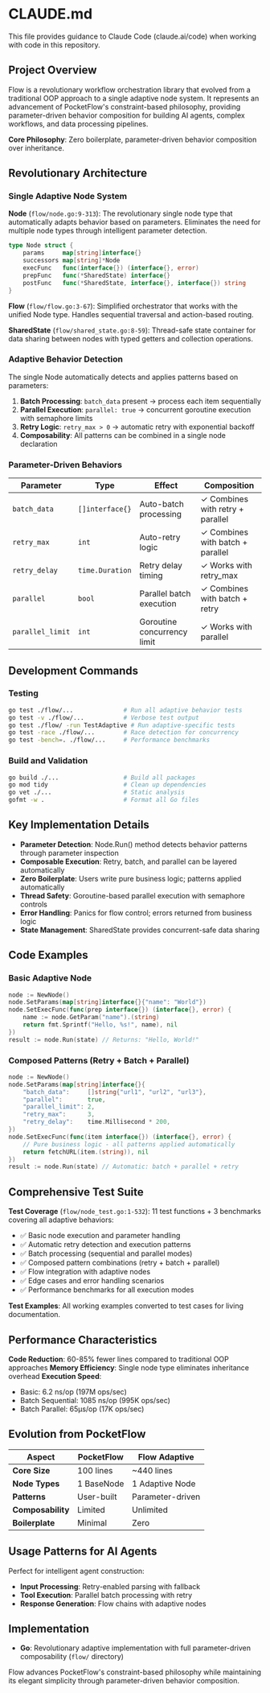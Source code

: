 # CLAUDE.md

This file provides guidance to Claude Code (claude.ai/code) when working with code in this repository.

## Project Overview

Flow is a revolutionary workflow orchestration library that evolved from a traditional OOP approach to a single adaptive node system. It represents an advancement of PocketFlow's constraint-based philosophy, providing parameter-driven behavior composition for building AI agents, complex workflows, and data processing pipelines.

**Core Philosophy**: Zero boilerplate, parameter-driven behavior composition over inheritance.

## Revolutionary Architecture

### Single Adaptive Node System

**Node** (`flow/node.go:9-313`): The revolutionary single node type that automatically adapts behavior based on parameters. Eliminates the need for multiple node types through intelligent parameter detection.

```go
type Node struct {
    params     map[string]interface{}
    successors map[string]*Node
    execFunc   func(interface{}) (interface{}, error)
    prepFunc   func(*SharedState) interface{}
    postFunc   func(*SharedState, interface{}, interface{}) string
}
```

**Flow** (`flow/flow.go:3-67`): Simplified orchestrator that works with the unified Node type. Handles sequential traversal and action-based routing.

**SharedState** (`flow/shared_state.go:8-59`): Thread-safe state container for data sharing between nodes with typed getters and collection operations.

### Adaptive Behavior Detection

The single Node automatically detects and applies patterns based on parameters:

1. **Batch Processing**: `batch_data` present → process each item sequentially
2. **Parallel Execution**: `parallel: true` → concurrent goroutine execution with semaphore limits
3. **Retry Logic**: `retry_max > 0` → automatic retry with exponential backoff
4. **Composability**: All patterns can be combined in a single node declaration

### Parameter-Driven Behaviors

| Parameter | Type | Effect | Composition |
|-----------|------|--------|-------------|
| `batch_data` | `[]interface{}` | Auto-batch processing | ✓ Combines with retry + parallel |
| `retry_max` | `int` | Auto-retry logic | ✓ Combines with batch + parallel |
| `retry_delay` | `time.Duration` | Retry delay timing | ✓ Works with retry_max |
| `parallel` | `bool` | Parallel batch execution | ✓ Combines with batch + retry |
| `parallel_limit` | `int` | Goroutine concurrency limit | ✓ Works with parallel |

## Development Commands

### Testing
```bash
go test ./flow/...              # Run all adaptive behavior tests
go test -v ./flow/...           # Verbose test output
go test ./flow/ -run TestAdaptive # Run adaptive-specific tests
go test -race ./flow/...        # Race detection for concurrency
go test -bench=. ./flow/...     # Performance benchmarks
```

### Build and Validation
```bash
go build ./...                  # Build all packages
go mod tidy                     # Clean up dependencies
go vet ./...                    # Static analysis
gofmt -w .                      # Format all Go files
```

## Key Implementation Details

- **Parameter Detection**: Node.Run() method detects behavior patterns through parameter inspection
- **Composable Execution**: Retry, batch, and parallel can be layered automatically
- **Zero Boilerplate**: Users write pure business logic; patterns applied automatically
- **Thread Safety**: Goroutine-based parallel execution with semaphore controls
- **Error Handling**: Panics for flow control; errors returned from business logic
- **State Management**: SharedState provides concurrent-safe data sharing

## Code Examples

### Basic Adaptive Node
```go
node := NewNode()
node.SetParams(map[string]interface{}{"name": "World"})
node.SetExecFunc(func(prep interface{}) (interface{}, error) {
    name := node.GetParam("name").(string)
    return fmt.Sprintf("Hello, %s!", name), nil
})
result := node.Run(state) // Returns: "Hello, World!"
```

### Composed Patterns (Retry + Batch + Parallel)
```go
node := NewNode()
node.SetParams(map[string]interface{}{
    "batch_data":     []string{"url1", "url2", "url3"},
    "parallel":       true,
    "parallel_limit": 2,
    "retry_max":      3,
    "retry_delay":    time.Millisecond * 200,
})
node.SetExecFunc(func(item interface{}) (interface{}, error) {
    // Pure business logic - all patterns applied automatically
    return fetchURL(item.(string)), nil
})
result := node.Run(state) // Automatic: batch + parallel + retry
```

## Comprehensive Test Suite

**Test Coverage** (`flow/node_test.go:1-532`): 11 test functions + 3 benchmarks covering all adaptive behaviors:

- ✅ Basic node execution and parameter handling
- ✅ Automatic retry detection and execution patterns
- ✅ Batch processing (sequential and parallel modes)
- ✅ Composed pattern combinations (retry + batch + parallel)
- ✅ Flow integration with adaptive nodes
- ✅ Edge cases and error handling scenarios
- ✅ Performance benchmarks for all execution modes

**Test Examples**: All working examples converted to test cases for living documentation.

## Performance Characteristics

**Code Reduction**: 60-85% fewer lines compared to traditional OOP approaches
**Memory Efficiency**: Single node type eliminates inheritance overhead
**Execution Speed**:
- Basic: 6.2 ns/op (197M ops/sec)
- Batch Sequential: 1085 ns/op (995K ops/sec)
- Batch Parallel: 65μs/op (17K ops/sec)

## Evolution from PocketFlow

| Aspect | PocketFlow | Flow Adaptive |
|--------|------------|-----------------|
| **Core Size** | 100 lines | ~440 lines |
| **Node Types** | 1 BaseNode | 1 Adaptive Node |
| **Patterns** | User-built | Parameter-driven |
| **Composability** | Limited | Unlimited |
| **Boilerplate** | Minimal | Zero |

## Usage Patterns for AI Agents

Perfect for intelligent agent construction:
- **Input Processing**: Retry-enabled parsing with fallback
- **Tool Execution**: Parallel batch processing with retry
- **Response Generation**: Flow chains with adaptive nodes

## Implementation

- **Go**: Revolutionary adaptive implementation with full parameter-driven composability (`flow/` directory)

Flow advances PocketFlow's constraint-based philosophy while maintaining its elegant simplicity through parameter-driven behavior composition.
